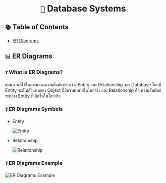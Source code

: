 <div align="center">
    <h1><code>🏬</code> Database Systems</h1>
</div>

## `📚` Table of Contents

- [ER Diagrams](#-er-diagrams)

## `📊` ER Diagrams

### `❓` What is ER Diagrams?

แผนภาพที่ใช้ในการแสดงความสัมพันธ์ระหว่าง Entity และ Relationship ของ Database โดยที่ Entity จะเป็นตัวแทนของ Object ที่มีความหมายในโลกจริง และ Relationship คือ ความสัมพันธ์ระหว่าง Entity ที่เกิดขึ้นในโลกจริง

### `❓` ER Diagrams Symbols

- Entity

  ![Entity](https://www.functionly.com/hs-fs/hubfs/ER-Diagram-Entities.jpg?width=390&name=ER-Diagram-Entities.jpg)

- Relationship

  ![Relationship](https://d2slcw3kip6qmk.cloudfront.net/marketing/pages/chart/erd-symbols/ERD-Notation.PNG)

### `❓` ER Diagrams Example

![ER Diagrams Example](https://miro.medium.com/v2/resize:fit:1168/1*QkIeA-uwU244QoG0jF3FBg.png)
